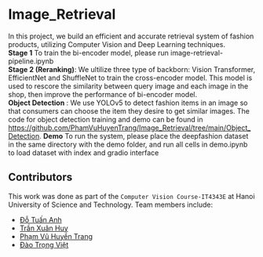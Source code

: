 # Image_Retrieval
In this project, we build an efficient and accurate retrieval system of fashion products, utilizing Computer Vision and Deep Learning techniques.\
**Stage 1** To train the bi-encoder model, please run image-retrieval-pipeline.ipynb \
**Stage 2 (Reranking)**: We ultilize three type of backborn: Vision Transformer, EfficientNet and ShuffleNet to train the cross-encoder model. This model is used to rescore the similarity between query image and each image in the shop, then improve the performance of bi-encoder model.\
**Object Detection** : We use YOLOv5 to detect fashion items in an image so that consumers can choose the item they desire to get similar images. The code for object detection training and demo can be found in https://github.com/PhamVuHuyenTrang/Image_Retrieval/tree/main/Object_Detection.
**Demo** To run the system, please place the deepfashion dataset in the same directory with the demo folder, and run all cells in demo.ipynb to load dataset with index and gradio interface

## Contributors

This work was done as part of the `Computer Vision Course-IT4343E` at Hanoi University of Science and Technology. Team members include:

- [Đỗ Tuấn Anh](https://github.com/AnhDt-dsai)
- [Trần Xuân Huy](https://github.com/TranXuanHuy267)
- [Phạm Vũ Huyền Trang](https://github.com/PhamVuHuyenTrang)
- [Đào Trọng Việt](https://github.com/viet-data)

